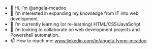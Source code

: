 - 👋 Hi, I’m @angela-mcadoo
- 👀 I’m interested in expanding my knowledge from IT into web development. 
- 🌱 I’m currently learning (or re-learning) HTML/CSS/JavaScript
- 💞️ I’m looking to collaborate on web development projects and Powershell automation.
- 📫 How to reach me: www.linkedin.com/in/angela-lynne-mcadoo 

<!---
angela-mcadoo/angela-mcadoo is a ✨ special ✨ repository because its `README.md` (this file) appears on your GitHub profile.
You can click the Preview link to take a look at your changes.
--->
